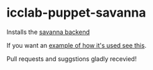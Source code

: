 # icclab-puppet-savanna

Installs the [savanna backend](https://launchpad.net/savanna) 

If you want an [example of how it's used see this](https://github.com/dizz/icclab-openstack-redux/blob/master/manifests/site.pp).

Pull requests and suggstions gladly recevied!
